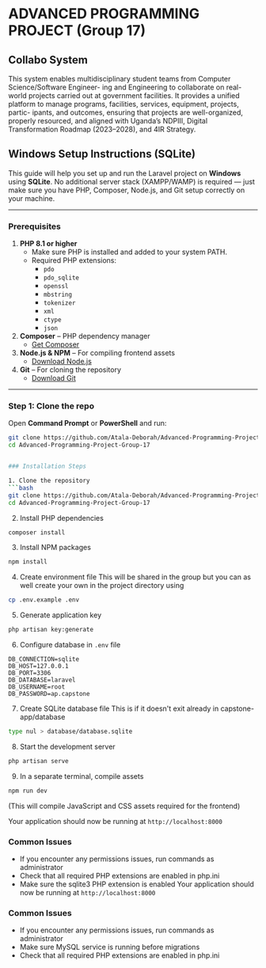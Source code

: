 # ADVANCED PROGRAMMING PROJECT (Group 17)
## Collabo System
This system enables multidisciplinary student teams from Computer Science/Software Engineer-
ing and Engineering to collaborate on real-world projects carried out at government facilities. It
provides a unified platform to manage programs, facilities, services, equipment, projects, partic-
ipants, and outcomes, ensuring that projects are well-organized, properly resourced, and aligned
with Uganda’s NDPIII, Digital Transformation Roadmap (2023–2028), and 4IR Strategy.

## Windows Setup Instructions (SQLite)

This guide will help you set up and run the Laravel project on **Windows** using **SQLite**. No additional server stack (XAMPP/WAMP) is required — just make sure you have PHP, Composer, Node.js, and Git setup correctly on your machine.

---

### Prerequisites

1. **PHP 8.1 or higher**  
   - Make sure PHP is installed and added to your system PATH.  
   - Required PHP extensions:
     - `pdo`
     - `pdo_sqlite`
     - `openssl`
     - `mbstring`
     - `tokenizer`
     - `xml`
     - `ctype`
     - `json`
2. **Composer** – PHP dependency manager  
   - [Get Composer](https://getcomposer.org/download/)
3. **Node.js & NPM** – For compiling frontend assets  
   - [Download Node.js](https://nodejs.org/)
4. **Git** – For cloning the repository  
   - [Download Git](https://git-scm.com/)

---

### Step 1: Clone the repo

Open **Command Prompt** or **PowerShell** and run:

```bash
git clone https://github.com/Atala-Deborah/Advanced-Programming-Project-Group-17.git
cd Advanced-Programming-Project-Group-17


### Installation Steps

1. Clone the repository
```bash
git clone https://github.com/Atala-Deborah/Advanced-Programming-Project-Group-17.git
cd Advanced-Programming-Project-Group-17
```

2. Install PHP dependencies
```bash
composer install
```

3. Install NPM packages
```bash
npm install
```

4. Create environment file
This will be shared in the group but you can as well create your own in the project directory using
```bash
cp .env.example .env
```

5. Generate application key
```bash
php artisan key:generate
```

6. Configure database in `.env` file
```
DB_CONNECTION=sqlite
DB_HOST=127.0.0.1
DB_PORT=3306
DB_DATABASE=laravel
DB_USERNAME=root
DB_PASSWORD=ap.capstone
```

7. Create SQLite database file
This is if it doesn't exit already in capstone-app/database
```bash
type nul > database/database.sqlite
```

8. Start the development server
```bash
php artisan serve
```

9. In a separate terminal, compile assets
```bash
npm run dev
```
(This will compile JavaScript and CSS assets required for the frontend)

Your application should now be running at `http://localhost:8000`

### Common Issues
- If you encounter any permissions issues, run commands as administrator
- Check that all required PHP extensions are enabled in php.ini
- Make sure the sqlite3 PHP extension is enabled
Your application should now be running at `http://localhost:8000`

### Common Issues
- If you encounter any permissions issues, run commands as administrator
- Make sure MySQL service is running before migrations
- Check that all required PHP extensions are enabled in php.ini
